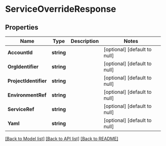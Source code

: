 # ServiceOverrideResponse

## Properties
Name | Type | Description | Notes
------------ | ------------- | ------------- | -------------
**AccountId** | **string** |  | [optional] [default to null]
**OrgIdentifier** | **string** |  | [optional] [default to null]
**ProjectIdentifier** | **string** |  | [optional] [default to null]
**EnvironmentRef** | **string** |  | [optional] [default to null]
**ServiceRef** | **string** |  | [optional] [default to null]
**Yaml** | **string** |  | [optional] [default to null]

[[Back to Model list]](../README.md#documentation-for-models) [[Back to API list]](../README.md#documentation-for-api-endpoints) [[Back to README]](../README.md)

